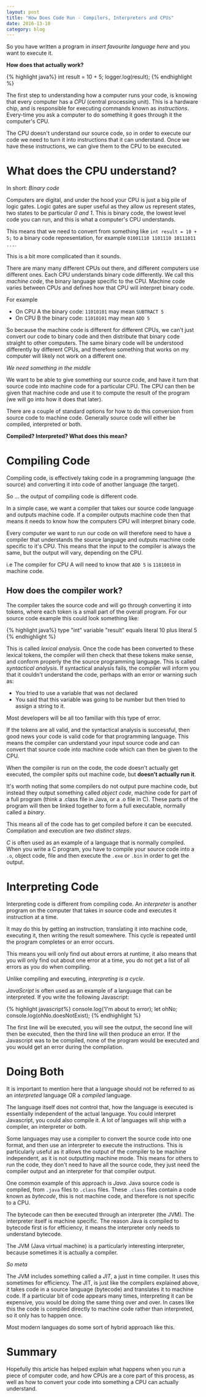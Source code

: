 ```yaml
---
layout: post
title: "How Does Code Run - Compilers, Interpreters and CPUs"
date: 2016-13-10
category: blog
---
```


So you have written a program in *insert favourite language here* and you want to execute it.

**How does that actually work?**

<!--more-->

{% highlight java%}
int result = 10 + 5;
logger.log(result);
{% endhighlight %}

The first step to understanding how a computer runs your code, is knowing that every computer has a *CPU* (central processing unit).
This is a hardware chip, and is responsible for executing commands known as *instructions*. Every-time you ask a computer to do something it goes through it the computer's CPU.

The CPU doesn't understand our source code, so in order to execute our code we need to turn it into instructions that it can understand. Once we have these instructions, we can give them to the CPU to be executed.

What does the CPU understand?
=========

In short: *Binary code*

Computers are digital, and under the hood your CPU is just a big pile of logic gates. Logic gates are super useful as they allow us represent states, two states to be particular *0 and 1*. This is binary code, the lowest level code you can run, and this is what a computer's CPU understands.

This means that we need to convert from something like `int result = 10 + 5;` to a binary code representation, for example `01001110 1101110 10111011 ...`.

This is a bit more complicated than it sounds.

There are many many different CPUs out there, and different computers use different ones. Each CPU understands binary code differently. We call this *machine code*, the binary language specific to the CPU. Machine code varies between CPUs and defines how that CPU will interpret binary code.

For example

- On CPU A the binary code: `11010101` may mean `SUBTRACT 5`
- On CPU B the binary code: `11010101` may mean `ADD 5`

So because the machine code is different for different CPUs, we can't just convert our code to binary code and then distribute that binary code straight to other computers. The same binary code will be understood differently by different CPUs, and therefore something that works on my computer will likely not work on a different one.

*We need something in the middle*

We want to be able to give something our source code, and have it turn that source code into machine code for a particular CPU. The CPU can then be given that machine code and use it to compute the result of the program (we will go into how it does that later).

There are a couple of standard options for how to do this conversion from source code to machine code. Generally source code will either be compiled, interpreted or both.

**Compiled? Interpreted? What does this mean?**

Compiling Code
==============

Compiling code, is effectively taking code in a programming language (the source) and converting it into code of another language (the target).

So ... the output of compiling code is different code.

In a simple case, we want a compiler that takes our source code language and outputs machine code. If a compiler outputs machine code then that means it needs to know how the computers CPU will interpret binary code.

Every computer we want to run our code on will therefore need to have a compiler that understands the source language and outputs machine code specific to it's CPU. This means that the input to the compiler is always the same, but the output will vary, depending on the CPU.

i.e The compiler for CPU A will need to know that `ADD 5` is `11010010` in machine code.

How does the compiler work?
---------------------------

The compiler takes the source code and will go through converting it into tokens, where each token is a small part of the overall program. For our source code example this could look something like:

{% highlight java%}
type "int"
variable "result"
equals
literal 10
plus
literal 5
{% endhighlight %}

This is called *lexical analysis*. Once the code has been converted to these lexical tokens, the compiler will then check that these tokens make sense, and conform properly the the source programming language. This is called *syntactical analysis*. If syntactical analysis fails, the compiler will inform you that it couldn't understand the code, perhaps with an error or warning such as:

* You tried to use a variable that was not declared
* You said that this variable was going to be number but then tried to assign a string to it.

Most developers will be all too familiar with this type of error.

If the tokens are all valid, and the syntactical analysis is successful, then good news your code is valid code for that programming language. This means the compiler can understand your input source code and can convert that source code into machine code which can then be given to the CPU.

When the compiler is run on the code, the code doesn't actually get executed, the compiler spits out machine code, but **doesn't actually run it**. 

It's worth noting that some compilers do not output pure machine code, but instead they output something called *object code*, machine code for part of a full program (think a .class file in Java, or a .o file in C). These parts of the program will then be linked together to form a full executable, normally called a *binary*.

This means all of the code has to get compiled before it can be executed. Compilation and execution are *two distinct steps*.

*C* is often used as an example of a language that is normally compiled. When you write a C program, you have to compile your source code into a `.o`, object code, file and then execute the `.exe` or `.bin` in order to get the output.

Interpreting Code
================

Interpreting code is different from compiling code. An *interpreter* is another program on the computer that takes in source code and executes it instruction at a time.

It may do this by getting an instruction, translating it into machine code, executing it, then writing the result somewhere. This cycle is repeated until the program completes or an error occurs.

This means you will only find out about errors at runtime, it also means that you will only find out about one error at a time, you do not get a list of all errors as you do when compiling.

Unlike compiling and executing, *interpreting is a cycle*.

*JavaScript* is often used as an example of a language that can be interpreted.
If you write the following Javascript:

{% highlight javascript%}
console.log('I'm about to error);
let ohNo;
console.log(ohNo.doesNotExist);
{% endhighlight %}

The first line will be executed, you will see the output, the second line will then be executed, then the third line will then produce an error. If the Javascript was to be compiled, none of the program would be executed and you would get an error during the compilation.

Doing Both
==========

It is important to mention here that a language should not be referred to as an *interpreted* language OR a *compiled* language.

The language itself does not control that, how the language is executed is essentially independent of the actual language. You could interpret Javascript, you could also compile it. A lot of languages will ship with a compiler, an interpreter or both.

Some languages may use a compiler to convert the source code into one format, and then use an interpreter to execute the instructions. This is particularly useful as it allows the output of the compiler to be machine independent, as it is not outputting machine mode. This means for others to run the code, they don't need to have all the source code, they just need the compiler output and an interpreter for that compiler output.

One common example of this approach is *Java*. Java source code is compiled, from `.java` files to `.class` files. These `.class` files contain a code known as *bytecode*, this is not machine code, and therefore is not specific to a CPU.

The bytecode can then be executed through an interpreter (the JVM). The interpreter itself is machine specific. The reason Java is compiled to bytecode first is for efficiency, it means the interpreter only needs to understand bytecode.

The JVM (Java virtual machine) is a particularly interesting interpreter, because sometimes it is actually a compiler.

*So meta*

The JVM includes something called a *JIT*, a just in time compiler. It uses this sometimes for efficiency. The JIT, is just like the compilers explained above, it takes code in a source language (bytecode) and translates it to machine code. If a particular bit of code appears many times, interpreting it can be expensive, you would be doing the same thing over and over. In cases like this the code is compiled directly to machine code rather than interpreted, so it only has to happen once.

Most modern languages do some sort of hybrid approach like this.

Summary
=======

Hopefully this article has helped explain what happens when you run a piece of computer code, and how CPUs are a core part of this process, as well as how to convert your code into something a CPU can actually understand.

